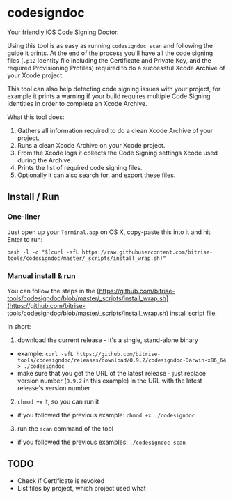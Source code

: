 # codesigndoc

Your friendly iOS Code Signing Doctor.

Using this tool is as easy as running `codesigndoc scan` and following the guide
it prints. At the end of the process you'll have all the code signing files
(`.p12` Identity file including the Certificate and Private Key, and the required Provisioning Profiles)
required to do a successful Xcode Archive of your Xcode project.

This tool can also help detecting code signing issues with your project,
for example it prints a warning if your build requires multiple Code Signing Identities
in order to complete an Xcode Archive.

What this tool does:

1. Gathers all information required to do a clean Xcode Archive of your project.
2. Runs a clean Xcode Archive on your Xcode project.
3. From the Xcode logs it collects the Code Signing settings Xcode used during the Archive.
4. Prints the list of required code signing files.
5. Optionally it can also search for, and export these files.


## Install / Run

### One-liner

Just open up your `Terminal.app` on OS X, copy-paste this into it and
hit Enter to run:

```
bash -l -c "$(curl -sfL https://raw.githubusercontent.com/bitrise-tools/codesigndoc/master/_scripts/install_wrap.sh)"
```


### Manual install & run

You can follow the steps in the [https://github.com/bitrise-tools/codesigndoc/blob/master/_scripts/install_wrap.sh](https://github.com/bitrise-tools/codesigndoc/blob/master/_scripts/install_wrap.sh)
install script file.

In short:

1. download the current release - it's a single, stand-alone binary
  * example: `curl -sfL https://github.com/bitrise-tools/codesigndoc/releases/download/0.9.2/codesigndoc-Darwin-x86_64 > ./codesigndoc`
  * make sure that you get the URL of the latest release - just replace version number (`0.9.2` in this example) in the URL with the latest release's version number
2. `chmod +x` it, so you can run it
  * if you followed the previous example: `chmod +x ./codesigndoc`
3. run the `scan` command of the tool
  * if you followed the previous examples: `./codesigndoc scan`


## TODO

- Check if Certificate is revoked
- List files by project, which project used what
